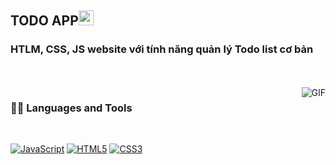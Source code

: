 ## TODO APP<img src="https://cdn-icons.flaticon.com/png/512/2387/premium/2387635.png?token=exp=1649588250~hmac=fe41098e737d9dbf556e44c1c6efe73a" width="24px">

### HTLM, CSS, JS website với tính năng quản lý Todo list cơ bản

<br />
<br />

  <img align="right" alt="GIF" src="https://media.giphy.com/media/836HiJc7pgzy8iNXCn/giphy.gif" />
  
### 👨‍💻 Languages and Tools

<br />

[![JavaScript](https://img.shields.io/badge/-JavaScript-black?style=flat&logo=javascript&link=https://github.com/Hoaiphong0509/Todoapp_simple)](https://github.com/Hoaiphong0509/Todoapp_simple)
[![HTML5](https://img.shields.io/badge/-HTML5-E34F26?style=flat&logo=html5&logoColor=white&link=https://github.com/Hoaiphong0509/Todoapp_simple)](https://github.com/Hoaiphong0509/Todoapp_simple)
[![CSS3](https://img.shields.io/badge/-CSS3-1572B6?style=flat&logo=css3&link=https://github.com/Hoaiphong0509/Todoapp_simple)](https://github.com/Hoaiphong0509/Todoapp_simple)
